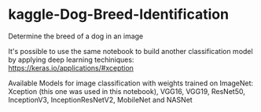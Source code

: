# kaggle-Dog-Breed-Identification
Determine the breed of a dog in an image

It's possible to use the same notebook to build another classification model 
by applying deep learning techiniques: https://keras.io/applications/#xception

Available Models for image classification with weights trained on ImageNet:
Xception (this one was used in this notebook),
VGG16,
VGG19,
ResNet50,
InceptionV3,
InceptionResNetV2,
MobileNet and
NASNet
